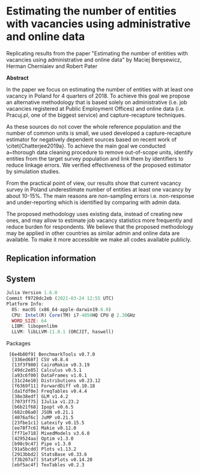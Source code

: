 # Estimating the number of entities with vacancies using administrative and online data

Replicating results from the paper "Estimating the number of entities with vacancies using administrative and online data" by Maciej Beręsewicz, Herman Cherniaiev and Robert Pater

**Abstract**

In the paper we focus on estimating the number of entities with at least one vacancy in Poland for 4 quarters of 2018.  To achieve this goal we propose an alternative methodology that is based solely on administrative (i.e. job vacancies registered at Public Employment Offices) and online data (i.e. Pracuj.pl, one of the biggest service) and capture-recapture techniques. 

As these sources do not cover the whole reference population and the number of common units is small, we used developed a capture-recapture estimator for negatively dependent sources based on recent work of \citet{Chatterjee2019a}. To achieve the main goal we conducted a~thorough data cleaning procedure to remove out-of-scope units, identify entities from the target survey population and link them by identifiers to reduce linkage errors. We verified effectiveness of the proposed estimator by simulation studies.

From the practical point of view, our results show that current vacancy survey in Poland underestimate number of entities at least one vacancy by about 10-15\%. The main reasons are non-sampling errors i.e. non-response and under-reporting which is identified by comparing with admin data.  

The proposed methodology uses existing data, instead of creating new ones, and may allow to estimate job vacancy statistics more frequently and reduce burden for respondents. We believe that the proposed methodology may be applied in other countries as similar admin and online data are available. To make it more accessible we make all codes available publicly. 


## Replication information

## System

```julia
Julia Version 1.6.0
Commit f9720dc2eb (2021-03-24 12:55 UTC)
Platform Info:
  OS: macOS (x86_64-apple-darwin19.6.0)
  CPU: Intel(R) Core(TM) i7-4850HQ CPU @ 2.30GHz
  WORD_SIZE: 64
  LIBM: libopenlibm
  LLVM: libLLVM-11.0.1 (ORCJIT, haswell)
```

Packages

```
 [6e4b80f9] BenchmarkTools v0.7.0
  [336ed68f] CSV v0.8.4
  [13f3f980] CairoMakie v0.3.19
  [49dc2e85] Calculus v0.5.1
  [a93c6f00] DataFrames v1.0.1
  [31c24e10] Distributions v0.23.12
  [f6369f11] ForwardDiff v0.10.18
  [da1fdf0e] FreqTables v0.4.4
  [38e38edf] GLM v1.4.2
  [7073ff75] IJulia v1.23.2
  [b6b21f68] Ipopt v0.6.5
  [682c06a0] JSON v0.21.1
  [4076af6c] JuMP v0.21.5
  [23fbe1c1] Latexify v0.15.5
  [ee78f7c6] Makie v0.12.0
  [ff71e718] MixedModels v3.6.0
  [429524aa] Optim v1.3.0
  [b98c9c47] Pipe v1.3.0
  [91a5bcdd] Plots v1.13.2
  [2913bbd2] StatsBase v0.33.6
  [f3b207a7] StatsPlots v0.14.20
  [ebf5ac4f] TexTables v0.2.3
```
